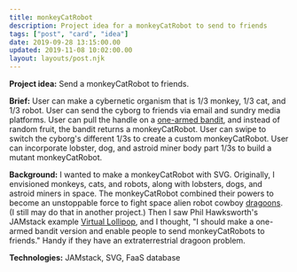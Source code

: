 ```yaml
---
title: monkeyCatRobot
description: Project idea for a monkeyCatRobot to send to friends
tags: ["post", "card", "idea"]
date: 2019-09-28 13:15:00.00
updated: 2019-11-08 10:02:00.00
layout: layouts/post.njk
---
```


**Project idea:** Send a monkeyCatRobot to friends.

**Brief:** User can make a cybernetic organism that is 1/3 monkey, 1/3 cat, and 1/3 robot. User can send the cyborg to friends via email and sundry media platforms. User can pull the handle on a [one-armed bandit](https://chambers.co.uk/search/?query=one-armed+bandit&title=21st "Definition of a one-armed bandit"), and instead of random fruit, the bandit returns a monkeyCatRobot. User can swipe to switch the cyborg's different 1/3s to create a custom monkeyCatRobot. User can incorporate lobster, dog, and astroid miner body part 1/3s to build a mutant monkeyCatRobot.

<!END clip>

**Background:** I wanted to make a monkeyCatRobot with SVG. Originally, I envisioned monkeys, cats, and robots, along with lobsters, dogs, and astroid miners in space. The monkeyCatRobot combined their powers to become an unstoppable force to fight space alien robot cowboy [dragoons](https://chambers.co.uk/search/?query=dragoon&title=21st "Definition of a dragoon"). (I still may do that in another project.) Then I saw Phil Hawksworth's JAMstack example [Virtual Lollipop](https://vlolly.net/ "Send a virtual lollipop to people"), and I thought, "I should make a one-armed bandit version and enable people to send monkeyCatRobots to friends." Handy if they have an extraterrestrial dragoon problem.

**Technologies:** JAMstack, SVG, FaaS database
